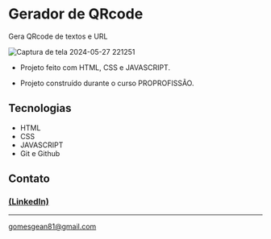 # Gerador de QRcode

Gera QRcode de textos e URL

![Captura de tela 2024-05-27 221251](https://github.com/GeanGAlmeida/Gerador_de_QRcode/assets/163884623/4e79cd0e-513a-4cf2-bf82-57c66e6bc8c5)

- Projeto feito com HTML, CSS e JAVASCRIPT.

 - Projeto construído durante o curso PROPROFISSÃO.

## Tecnologias

- HTML
- CSS
- JAVASCRIPT
- Git e Github

## Contato
### [(LinkedIn)](https://www.linkedin.com/in/gean-almeida/)
-----
gomesgean81@gmail.com
